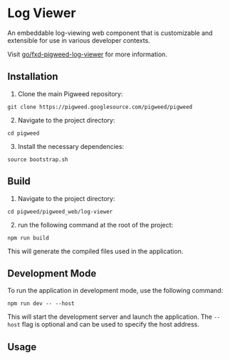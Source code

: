 # Log Viewer

An embeddable log-viewing web component that is customizable and extensible for use in various developer contexts.

Visit [go/fxd-pigweed-log-viewer](http://goto.google.com/fxd-pigweed-log-viewer) for more information.

## Installation

1. Clone the main Pigweed repository:

```
git clone https://pigweed.googlesource.com/pigweed/pigweed
```

2. Navigate to the project directory:

```
cd pigweed
```

3. Install the necessary dependencies:

```
source bootstrap.sh
```

## Build

1. Navigate to the project directory:

```
cd pigweed/pigweed_web/log-viewer
```


2. run the following command at the root of the project:

```
npm run build
```

This will generate the compiled files used in the application.

## Development Mode

To run the application in development mode, use the following command:

```
npm run dev -- --host
```

This will start the development server and launch the application. The `--host` flag is optional and can be used to specify the host address.

## Usage